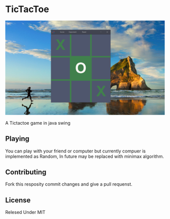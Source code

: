 # TicTacToe

<p align = "center">
  <img src="images/Tictactoe.png"/>
</p>

A Tictactoe game in java swing

## Playing

You can play with your friend or computer but currently compuer is implemented as Random, In future may be replaced with minimax algorithm.

## Contributing

Fork this resposity commit changes and give a pull requenst.

## License

Relesed Under MIT
